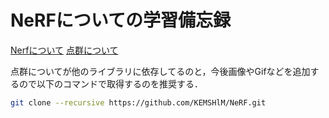# NeRFについての学習備忘録

[Nerfについて](./doc/Nerf.md)
[点群について](./doc/Nerf.md)

点群についてが他のライブラリに依存してるのと，今後画像やGifなどを追加するので以下のコマンドで取得するのを推奨する．

```sh
git clone --recursive https://github.com/KEMSHlM/NeRF.git
```
